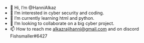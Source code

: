 - 👋 Hi, I’m @HanniAlkaz
- 👀 I’m interested in cyber security and coding.
- 🌱 I’m currently learning html and python.
- 💞️ I’m looking to collaborate on a big cyber project.
- 📫 How to reach me alkazrajihanni@gmail.com and on discord Fishsmaller#6427

<!---
Fishsmaller/Fishsmaller is a ✨ special ✨ repository because its `README.md` (this file) appears on your GitHub profile.
You can click the Preview link to take a look at your changes.
--->
